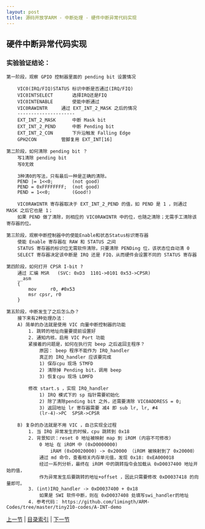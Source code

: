 ```yaml
---
layout: post
title: 源码开放学ARM - 中断处理 - 硬件中断异常代码实现
---
```


## 硬件中断异常代码实现
### 实验验证结论：		
	第一阶段，观察 GPIO 控制器里面的 pending bit 设置情况
	
		VIC0(IRQ/FIQ)STATUS	标识中断是否通过(IRQ/FIQ)
		VIC0INTSELECT		选择IRQ还是FIQ
		VIC0INTENABLE		使能中断通过
		VIC0RAWINTR		通过 EXT_INT_2_MASK 之后的情况
		---------------------
		EXT_INT_2_MASK		中断 Mask bit	
		EXT_INT_2_PEND		中断 Pending bit
		EXT_INT_2_CON		下升沿触发 Falling Edge
		GPH2CON			管脚复用 EXT_INT[16]	
			
	第二阶段，如何清除 pending bit ？
		写1清除 pending bit
		写0无效
		
		3种清0的写法，只有最后一种是正确的清除。
		PEND |= 1<<0;		(not good)
		PEND = 0xFFFFFFFF;	(not good)
		PEND = 1<<0;		(Good!)
			
		VIC0RAWINTR 寄存器取决于 EXT_INT_2_PEND 的值，如 PEND 是 1 ，则通过 MASK 之后它也是 1；
		如果 PEND 做了清除，则相应的 VIC0RAWINTR 中的位，也随之清除；无需手工清除该寄存器的位。
	
	第三阶段，观察中断控制器中的使能Enable和状态Status标识寄存器
		使能 Enable 寄存器在 RAW 和 STATUS 之间
		STATUS 寄存器的标识位无需软件清除，只要清除 PENDing 位，该状态位自动清 0
		SELECT 寄存器决定该中断是 IRQ 还是 FIQ，从而硬件会设置不同的 STATUS 寄存器
	
	第四阶段，如何打开 CPSR I-bit ?
		通过 汇编 MSR 	(SVC: 0xD3	1101->0101 0x53->CPSR)
		__asm
		{
			mov 	r0, #0x53
			msr	cpsr, r0
		}
	
	第五阶段，中断发生了之后怎么办？
		接下来有2种处理办法：
		A) 简单的办法就是使用 VIC 向量中断控制器的功能
			1. 跳转的地址向量要提前设置好
			2. 通知内核，启用 VIC Port 功能
			紧接着的问题是，如何在执行完 beep 之后返回主程序？
				原因： beep 程序不能作为 IRQ_handler
				真正的 IRQ_handler 应该要完成
				1) 保存cpu 现场 STMFD
				2) 清除掉 Pending bit，调用 beep					
				3) 恢复cpu 现场 LDMFD 	
				
			修改 start.s ，实现 IRQ_handler
				1) IRQ 模式下的 sp 指针需要初始化
				2) 除了清除pending bit 之外，还需要清除 VIC0ADDRESS = 0;
				3) 返回地址 lr 寄存器需要 减4 即 sub lr, lr, #4
				(lr-4)->PC 	SPSR->CPSR
			
		B) 复杂的办法就是不用 VIC ，自己实现全过程
			1. 当 IRQ 异常发生的时候，cpu 跳转到 0x18
			2. 背景知识：reset 0 地址被映射 map 到 iROM (内容不可修改)
				0 地址 在 iROM 中 (0xD0000000)
					iRAM (0xD0020000) -> 0x20000 （iROM 被映射到了 0x20000）
				通过 md 命令，查看相关内存单元值，发现 0x18: 0xEA000018
				经过一系列分析，最终在 iROM 中的跳转指令会加载从 0xD0037400 地址开始的值，
				作为异常发生后要跳转的地址+offset ，因此只需要修改 0xD0037418 的向量即可。					
			3. (int)IRQ_handler -> 0xD0037400 + 0x18
				如果是 SWI 软件中断，则在 0xD0037408 处填写swi_handler的地址	
			4. 参考代码： https://github.com/limingth/ARM-Codes/tree/master/tiny210-codes/A-INT-demo
	



[上一节](chp9-3.html)  |  [目录索引](../index.html)  |  [下一节](chp10-1.html)

